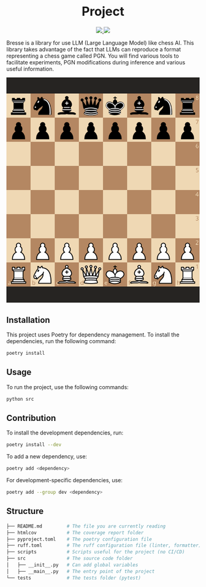 <div align="center">
    <h1 style="font-size: xx-large; font-weight: bold;">Project</h1>
    <a href="#">
        <img src="https://img.shields.io/badge/Python-3.12-0">
    </a>
    <a href="#">
        <img src="https://img.shields.io/badge/License-MIT-f">
    </a>
    <br>
</div>

Bresse is a library for use LLM (Large Language Model) like chess AI. This library takes advantage of the fact that LLMs can reproduce a format representing a chess game called PGN. You will find various tools to facilitate experiments, PGN modifications during inference and various useful information.

<img src="docs/static/example_game.gif" alt="Presentation image" width="550px"/>


## Installation

This project uses Poetry for dependency management. To install the dependencies, run the following
command:

```bash
poetry install
```

## Usage

To run the project, use the following commands:

```bash
python src
```

## Contribution

To install the development dependencies, run:

```bash
poetry install --dev
```

To add a new dependency, use:

```bash
poetry add <dependency>
```

For development-specific dependencies, use:

```bash
poetry add --group dev <dependency>
```

## Structure

```bash
├── README.md         # The file you are currently reading
├── htmlcov           # The coverage report folder
├── pyproject.toml    # The poetry configuration file
├── ruff.toml         # The ruff configuration file (linter, formatter)
├── scripts           # Scripts useful for the project (no CI/CD)
├── src               # The source code folder
│   ├── __init__.py   # Can add global variables
│   ├── __main__.py   # The entry point of the project
└── tests             # The tests folder (pytest)
```
